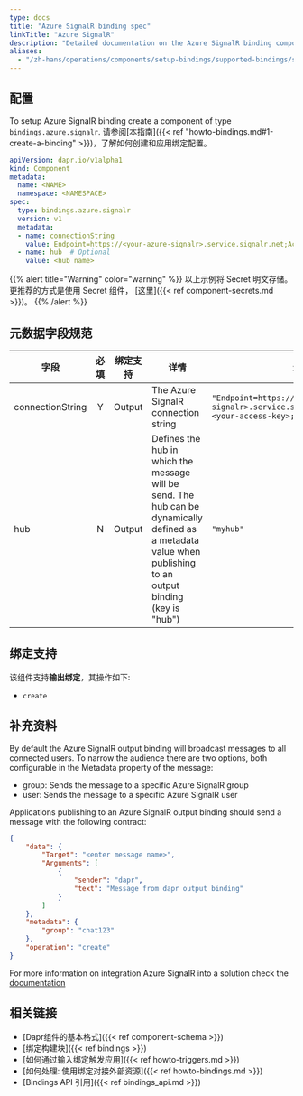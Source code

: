 ```yaml
---
type: docs
title: "Azure SignalR binding spec"
linkTitle: "Azure SignalR"
description: "Detailed documentation on the Azure SignalR binding component"
aliases:
  - "/zh-hans/operations/components/setup-bindings/supported-bindings/signalr/"
---
```


## 配置

To setup Azure SignalR binding create a component of type `bindings.azure.signalr`. 请参阅[本指南]({{< ref "howto-bindings.md#1-create-a-binding" >}})，了解如何创建和应用绑定配置。


```yaml
apiVersion: dapr.io/v1alpha1
kind: Component
metadata:
  name: <NAME>
  namespace: <NAMESPACE>
spec:
  type: bindings.azure.signalr
  version: v1
  metadata:
  - name: connectionString
    value: Endpoint=https://<your-azure-signalr>.service.signalr.net;AccessKey=<your-access-key>;Version=1.0;
  - name: hub  # Optional
    value: <hub name>
```

{{% alert title="Warning" color="warning" %}}
以上示例将 Secret 明文存储。 更推荐的方式是使用 Secret 组件， [这里]({{< ref component-secrets.md >}})。
{{% /alert %}}

## 元数据字段规范

| 字段               | 必填 | 绑定支持   | 详情                                                                                                                                                            | 示例                                                                                                                 |
| ---------------- |:--:| ------ | ------------------------------------------------------------------------------------------------------------------------------------------------------------- | ------------------------------------------------------------------------------------------------------------------ |
| connectionString | Y  | Output | The Azure SignalR connection string                                                                                                                           | `"Endpoint=https://<your-azure-signalr>.service.signalr.net;AccessKey=<your-access-key>;Version=1.0;"` |
| hub              | N  | Output | Defines the hub in which the message will be send. The hub can be dynamically defined as a metadata value when publishing to an output binding (key is "hub") | `"myhub"`                                                                                                          |


## 绑定支持

该组件支持**输出绑定**，其操作如下:

- `create`

## 补充资料

By default the Azure SignalR output binding will broadcast messages to all connected users. To narrow the audience there are two options, both configurable in the Metadata property of the message:

- group: Sends the message to a specific Azure SignalR group
- user: Sends the message to a specific Azure SignalR user

Applications publishing to an Azure SignalR output binding should send a message with the following contract:

```json
{
    "data": {
        "Target": "<enter message name>",
        "Arguments": [
            {
                "sender": "dapr",
                "text": "Message from dapr output binding"
            }
        ]
    },
    "metadata": {
        "group": "chat123"
    },
    "operation": "create"
}
```

For more information on integration Azure SignalR into a solution check the [documentation](https://docs.microsoft.com/en-us/azure/azure-signalr/)

## 相关链接

- [Dapr组件的基本格式]({{< ref component-schema >}})
- [绑定构建块]({{< ref bindings >}})
- [如何通过输入绑定触发应用]({{< ref howto-triggers.md >}})
- [如何处理: 使用绑定对接外部资源]({{< ref howto-bindings.md >}})
- [Bindings API 引用]({{< ref bindings_api.md >}})
